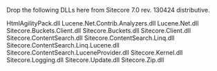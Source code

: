 Drop the following DLLs here from Sitecore 7.0 rev. 130424 distributive.

HtmlAgilityPack.dll
Lucene.Net.Contrib.Analyzers.dll
Lucene.Net.dll
Sitecore.Buckets.Client.dll
Sitecore.Buckets.dll
Sitecore.Client.dll
Sitecore.ContentSearch.dll
Sitecore.ContentSearch.Linq.dll
Sitecore.ContentSearch.Linq.Lucene.dll
Sitecore.ContentSearch.LuceneProvider.dll
Sitecore.Kernel.dll
Sitecore.Logging.dll
Sitecore.Update.dll
Sitecore.Zip.dll